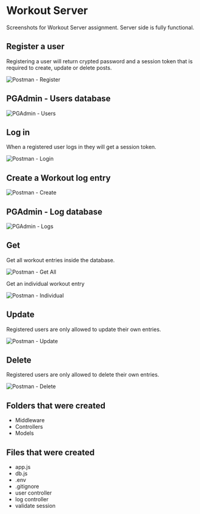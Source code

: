 # Workout Server

Screenshots for Workout Server assignment. Server side is fully functional.

## Register a user

Registering a user will return crypted password and a session token that is required to create, update or delete posts.

![Postman - Register](https://github.com/jcharfauros/Workout-Log/blob/master/server/assets/WL_register.png)

## PGAdmin - Users database

![PGAdmin - Users](https://github.com/jcharfauros/Workout-Log/blob/master/server/assets/PGA_users.png)

## Log in

When a registered user logs in they will get a session token.

![Postman - Login](https://github.com/jcharfauros/Workout-Log/blob/master/server/assets/WL_login.png)

## Create a Workout log entry

![Postman - Create](https://github.com/jcharfauros/Workout-Log/blob/master/server/assets/WL_create.png)

## PGAdmin - Log database

![PGAdmin - Logs](https://github.com/jcharfauros/Workout-Log/blob/master/server/assets/PGA_logs.png)

## Get

Get all workout entries inside the database.

![Postman - Get All](https://github.com/jcharfauros/Workout-Log/blob/master/server/assets/WL_getAll.png)

Get an individual workout entry

![Postman - Individual](https://github.com/jcharfauros/Workout-Log/blob/master/server/assets/WL_getIndividual.png)

## Update

Registered users are only allowed to update their own entries.

![Postman - Update](https://github.com/jcharfauros/Workout-Log/blob/master/server/assets/WL_update.png)

## Delete

Registered users are only allowed to delete their own entries.

![Postman - Delete](https://github.com/jcharfauros/Workout-Log/blob/master/server/assets/WL_Delete.png)

## Folders that were created

- Middleware
- Controllers
- Models

## Files that were created

- app.js
- db.js
- .env
- .gitignore
- user controller
- log controller
- validate session
